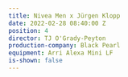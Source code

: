 ```yaml
---
title: Nivea Men x Jürgen Klopp
date: 2022-02-28 08:40:00 Z
position: 4
director: TJ O'Grady-Peyton
production-company: Black Pearl
equipment: Arri Alexa Mini LF
is-shown: false
---
```


